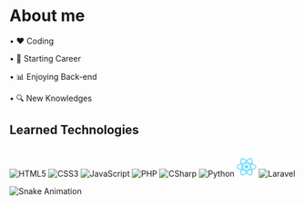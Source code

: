 # About me

• ❤️ Coding

• 💼 Starting Career

• 📊 Enjoying Back-end

• 🔍 New Knowledges

## Learned Technologies

<div style="display: inline_block"><br>
  <img height="35" title="HTML5" src="https://cdn.jsdelivr.net/gh/devicons/devicon/icons/html5/html5-original.svg">
  <img height="35" title="CSS3" src="https://cdn.jsdelivr.net/gh/devicons/devicon/icons/css3/css3-original.svg">
  <img height="35" title="JavaScript" src="https://cdn.jsdelivr.net/gh/devicons/devicon/icons/javascript/javascript-original.svg">
  <img height="40" title="PHP" src="https://cdn.jsdelivr.net/gh/devicons/devicon/icons/php/php-plain.svg">
  <img height="35" title="CSharp" src="https://cdn.jsdelivr.net/gh/devicons/devicon/icons/csharp/csharp-original.svg">
  <img height="35" title="Python" src="https://cdn.jsdelivr.net/gh/devicons/devicon/icons/python/python-original.svg">
  <img height="35" title="React Native" alt="react-native" src="https://raw.githubusercontent.com/devicons/devicon/master/icons/react/react-original.svg">
  <img height="35" title="Laravel" src="https://upload.wikimedia.org/wikipedia/commons/thumb/9/9a/Laravel.svg/115px-Laravel.svg.png?20190820171151">
<div>

![Snake Animation](https://github.com/Pabbraga/Pabbraga/blob/output/github-contribution-grid-snake.svg)
